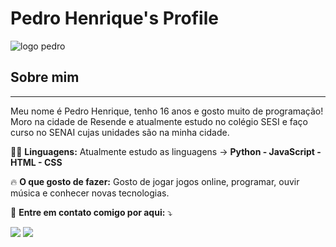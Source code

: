 # Pedro Henrique's Profile
![logo pedro](https://media.giphy.com/media/mHPoJZIU7XPm1HFxDq/giphy.gif)
## Sobre mim
---
Meu nome é Pedro Henrique, tenho 16 anos e gosto muito de programação! Moro na cidade de Resende e atualmente estudo no colégio SESI e faço curso no SENAI cujas unidades são na minha cidade.

👨‍💻 **Linguagens:** Atualmente estudo as linguagens -> **Python - JavaScript - HTML - CSS**

🔥 **O que gosto de fazer:** Gosto de jogar jogos online, programar, ouvir música e conhecer novas tecnologias.

💌 **Entre em contato comigo por aqui:** ⤵️

  <img src="https://img.shields.io/badge/-WhatsApp-25d366?style=flat-square&labelColor=25d366&logo=whatsapp&logoColor=white&link=https://wa.me/5521996664361"/></a>
  <img src="https://img.shields.io/badge/-Instagram-DF0174?style=flat-square&labelColor=DF0174&logo=instagram&logoColor=white&link=https://www.instagram.com/pedrohmsd14/?hl=en"/></a>
</p>
